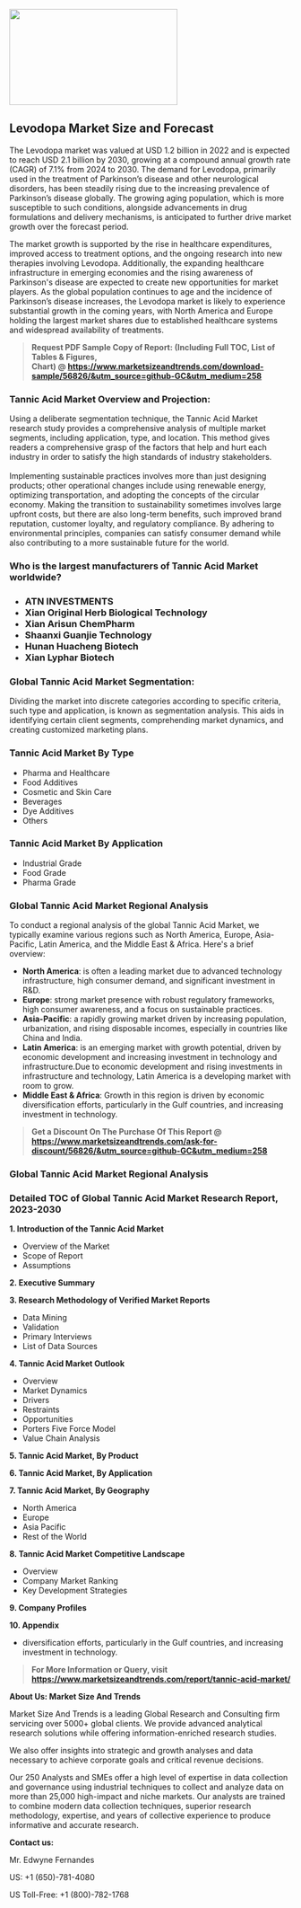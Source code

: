 <p><img class="alignnone size-medium wp-image-20088" src="https://ffe5etoiles.com/wp-content/uploads/2024/12/MST1-300x171.png" alt="" width="300" height="171" /></p><h2>Levodopa Market Size and Forecast</h2><p>The Levodopa market was valued at USD 1.2 billion in 2022 and is expected to reach USD 2.1 billion by 2030, growing at a compound annual growth rate (CAGR) of 7.1% from 2024 to 2030. The demand for Levodopa, primarily used in the treatment of Parkinson’s disease and other neurological disorders, has been steadily rising due to the increasing prevalence of Parkinson’s disease globally. The growing aging population, which is more susceptible to such conditions, alongside advancements in drug formulations and delivery mechanisms, is anticipated to further drive market growth over the forecast period.</p><p>The market growth is supported by the rise in healthcare expenditures, improved access to treatment options, and the ongoing research into new therapies involving Levodopa. Additionally, the expanding healthcare infrastructure in emerging economies and the rising awareness of Parkinson's disease are expected to create new opportunities for market players. As the global population continues to age and the incidence of Parkinson’s disease increases, the Levodopa market is likely to experience substantial growth in the coming years, with North America and Europe holding the largest market shares due to established healthcare systems and widespread availability of treatments.</p></p><blockquote id="" class=""><strong>Request PDF Sample Copy of Report: (Including Full TOC, List of Tables &amp; Figures, Chart)&nbsp;@&nbsp;<strong><a href="https://www.marketsizeandtrends.com/download-sample/56826/&utm_source=github-GC&utm_medium=258" target="_blank">https://www.marketsizeandtrends.com/download-sample/56826/&utm_source=github-GC&utm_medium=258</a></strong></strong></blockquote><h3 id="" class="">Tannic Acid Market&nbsp;Overview and Projection:</h3><p id="" class="">Using a deliberate segmentation technique, the Tannic Acid Market research study provides a comprehensive analysis of multiple market segments, including application, type, and location. This method gives readers a comprehensive grasp of the factors that help and hurt each industry in order to satisfy the high standards of industry stakeholders. <br /> <br />Implementing sustainable practices involves more than just designing products; other operational changes include using renewable energy, optimizing transportation, and adopting the concepts of the circular economy. Making the transition to sustainability sometimes involves large upfront costs, but there are also long-term benefits, such improved brand reputation, customer loyalty, and regulatory compliance. By adhering to environmental principles, companies can satisfy consumer demand while also contributing to a more sustainable future for the world.</p><h3 id="" class="">Who is the largest manufacturers of&nbsp;Tannic Acid Market worldwide?</h3><h3 class=""><p><ul><li>ATN INVESTMENTS </li><li> Xian Original Herb Biological Technology </li><li> Xian Arisun ChemPharm </li><li> Shaanxi Guanjie Technology </li><li> Hunan Huacheng Biotech </li><li> Xian Lyphar Biotech</li></ul></p></h3><h3 id="" class="">Global&nbsp;Tannic Acid Market Segmentation:</h3><p id="" class="">Dividing the market into discrete categories according to specific criteria, such type and application, is known as segmentation analysis. This aids in identifying certain client segments, comprehending market dynamics, and creating customized marketing plans.</p><h3 id="" class="">Tannic Acid Market&nbsp;By Type</h3><p><p><ul><li>Pharma and Healthcare </li><li> Food Additives </li><li> Cosmetic and Skin Care </li><li> Beverages </li><li> Dye Additives </li><li> Others</p></li></ul></p></p><h3 id="" class="">Tannic Acid Market&nbsp;By Application</h3><p class=""><p><ul><li>Industrial Grade </li><li> Food Grade </li><li> Pharma Grade</li></ul></p></p><h3 id="" class="">Global Tannic Acid Market Regional Analysis</h3><p id="" class="">To conduct a regional analysis of the global Tannic Acid Market, we typically examine various regions such as North America, Europe, Asia-Pacific, Latin America, and the Middle East &amp; Africa. Here's a brief overview:</p><ul><li><strong>North America</strong>: is often a leading market due to advanced technology infrastructure, high consumer demand, and significant investment in R&amp;D.</li><li><strong>Europe</strong>: strong market presence with robust regulatory frameworks, high consumer awareness, and a focus on sustainable practices.</li><li><strong>Asia-Pacific</strong>: a rapidly growing market driven by increasing population, urbanization, and rising disposable incomes, especially in countries like China and India.</li><li><strong>Latin America</strong>: is an emerging market with growth potential, driven by economic development and increasing investment in technology and infrastructure.Due to economic development and rising investments in infrastructure and technology, Latin America is a developing market with room to grow.</li><li><strong>Middle East &amp; Africa</strong>: Growth in this region is driven by economic diversification efforts, particularly in the Gulf countries, and increasing investment in technology.</li></ul><blockquote id="" class=""><strong>Get a Discount On The Purchase Of This Report @ <strong><a href="https://www.marketsizeandtrends.com/ask-for-discount/56826/&utm_source=github-GC&utm_medium=258" target="_blank">https://www.marketsizeandtrends.com/ask-for-discount/56826/&utm_source=github-GC&utm_medium=258</a></strong></strong></blockquote><h3 id="" class="">Global Tannic Acid Market Regional Analysis</h3><h3 id="" class="">Detailed TOC of Global Tannic Acid Market Research Report, 2023-2030</h3><p id="" class=""><strong>1. Introduction of the Tannic Acid Market</strong></p><ul><li>Overview of the Market</li><li>Scope of Report</li><li>Assumptions</li></ul><p id="" class=""><strong>2. Executive Summary</strong></p><p id="" class=""><strong>3. Research Methodology of Verified Market Reports</strong></p><ul><li>Data Mining</li><li>Validation</li><li>Primary Interviews</li><li>List of Data Sources</li></ul><p id="" class=""><strong>4. Tannic Acid Market Outlook</strong></p><ul><li>Overview</li><li>Market Dynamics</li><li>Drivers</li><li>Restraints</li><li>Opportunities</li><li>Porters Five Force Model</li><li>Value Chain Analysis</li></ul><p id="" class=""><strong>5. Tannic Acid Market, By Product</strong></p><p id="" class=""><strong>6. Tannic Acid Market, By Application</strong></p><p id="" class=""><strong>7. Tannic Acid Market, By Geography</strong></p><ul><li>North America</li><li>Europe</li><li>Asia Pacific</li><li>Rest of the World</li></ul><p id="" class=""><strong>8. Tannic Acid Market Competitive Landscape</strong></p><ul><li>Overview</li><li>Company Market Ranking</li><li>Key Development Strategies</li></ul><p id="" class=""><strong>9. Company Profiles</strong></p><p id="" class=""><strong>10. Appendix</strong></p><ul><li>diversification efforts, particularly in the Gulf countries, and increasing investment in technology.</li></ul><blockquote id="" class=""><strong>For More Information or Query, visit <strong><strong><a href="https://www.marketsizeandtrends.com/report/tannic-acid-market/" target="_blank">https://www.marketsizeandtrends.com/report/tannic-acid-market/</a></strong></strong></strong></blockquote><p id="" class=""><strong>About Us: Market Size And Trends</strong></p><p id="" class="">Market Size And Trends is a leading Global Research and Consulting firm servicing over 5000+ global clients. We provide advanced analytical research solutions while offering information-enriched research studies.</p><p id="" class="">We also offer insights into strategic and growth analyses and data necessary to achieve corporate goals and critical revenue decisions.</p><p id="" class="">Our 250 Analysts and SMEs offer a high level of expertise in data collection and governance using industrial techniques to collect and analyze data on more than 25,000 high-impact and niche markets. Our analysts are trained to combine modern data collection techniques, superior research methodology, expertise, and years of collective experience to produce informative and accurate research.</p><p id="" class=""><strong>Contact us:</strong></p><p id="" class="">Mr. Edwyne Fernandes</p><p id="" class="">US: +1 (650)-781-4080</p><p id="" class="">US Toll-Free: +1 (800)-782-1768</p>
